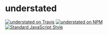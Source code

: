 # understated

[![understated on Travis](https://img.shields.io/travis/callmecavs/understated.svg?style=flat-square)](https://travis-ci.org/callmecavs/understated) [![understated on NPM](https://img.shields.io/npm/v/understated.svg?style=flat-square)](https://www.npmjs.com/package/understated) [![Standard JavaScript Style](https://img.shields.io/badge/code_style-standard-brightgreen.svg?style=flat-square)](http://standardjs.com/)
